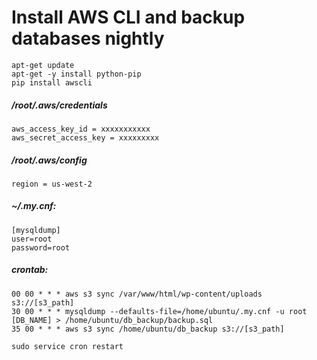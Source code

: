 # Install AWS CLI and backup databases nightly


    apt-get update
    apt-get -y install python-pip
    pip install awscli


##### /root/.aws/credentials
    aws_access_key_id = xxxxxxxxxxx
    aws_secret_access_key = xxxxxxxxx

##### /root/.aws/config
    region = us-west-2

##### ~/.my.cnf:
    [mysqldump]
    user=root
    password=root

##### crontab:
    00 00 * * * aws s3 sync /var/www/html/wp-content/uploads s3://[s3_path]
    30 00 * * * mysqldump --defaults-file=/home/ubuntu/.my.cnf -u root [DB_NAME] > /home/ubuntu/db_backup/backup.sql
    35 00 * * * aws s3 sync /home/ubuntu/db_backup s3://[s3_path]

`sudo service cron restart`
